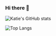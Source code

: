 ### Hi there 👋




![Katie's GitHub stats](https://github-readme-stats.vercel.app/api?username=kayjlou&count_private=true&show_icons=true&theme=buefy)

![Top Langs](https://github-readme-stats.vercel.app/api/top-langs/?username=kayjlou&langs_count=8&layout=compact)





<!--
**kayjlou/kayjlou** is a ✨ _special_ ✨ repository because its `README.md` (this file) appears on your GitHub profile.

Here are some ideas to get you started:

- 🔭 I’m currently working at Innovative Drive as a Software Developer based in Reno, NV
- 🌱 I’m currently learning more electrical engineering lingo along with C programming.
- 📫 How to reach me: 
- ⚡ Fun fact: I've lived in 6 different states!
-->
